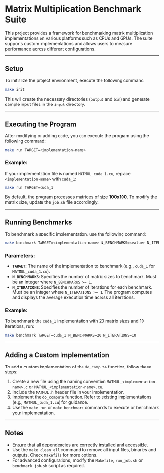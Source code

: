 # Matrix Multiplication Benchmark Suite

This project provides a framework for benchmarking matrix multiplication implementations on various platforms such as CPUs and GPUs. The suite supports custom implementations and allows users to measure performance across different configurations.

---

## Setup

To initialize the project environment, execute the following command:

```bash
make init
```

This will create the necessary directories (`output` and `bin`) and generate sample input files in the `input` directory.

---

## Executing the Program

After modifying or adding code, you can execute the program using the following command:

```bash
make run TARGET=<implementation-name>
```

### Example:
If your implementation file is named `MATMUL_cuda_1.cu`, replace `<implementation-name>` with `cuda_1`:

```bash
make run TARGET=cuda_1
```

By default, the program processes matrices of size **100x100**. To modify the matrix size, update the `job.sh` file accordingly.

---

## Running Benchmarks

To benchmark a specific implementation, use the following command:

```bash
make benchmark TARGET=<implementation-name> N_BENCHMARKS=<value> N_ITERATIONS=<value>
```

### Parameters:
- **`TARGET`**: The name of the implementation to benchmark (e.g., `cuda_1` for `MATMUL_cuda_1.cu`).
- **`N_BENCHMARKS`**: Specifies the number of matrix sizes to benchmark. Must be an integer where `N_BENCHMARKS >= 1`.
- **`N_ITERATIONS`**: Specifies the number of iterations for each benchmark. Must be an integer where `N_ITERATIONS >= 1`. The program computes and displays the average execution time across all iterations.

### Example:
To benchmark the `cuda_1` implementation with 20 matrix sizes and 10 iterations, run:

```bash
make benchmark TARGET=cuda_1 N_BENCHMARKS=20 N_ITERATIONS=10
```

---

## Adding a Custom Implementation

To add a custom implementation of the `do_compute` function, follow these steps:

1. Create a new file using the naming convention `MATMUL_<implementation-name>.c` or `MATMUL_<implementation-name>.cu`.
2. Include the `MATMUL.h` header file in your implementation.
3. Implement the `do_compute` function. Refer to existing implementations (e.g., `MATMUL_cuda_1.cu`) for guidance.
4. Use the `make run` or `make benchmark` commands to execute or benchmark your implementation.

---

## Notes

- Ensure that all dependencies are correctly installed and accessible.
- Use the `make clean_all` command to remove all input files, binaries and outputs. Check `Makefile` for more options.
- For advanced configurations, modify the `Makefile`, `run_job.sh` or `benchmark_job.sh` script as required.
